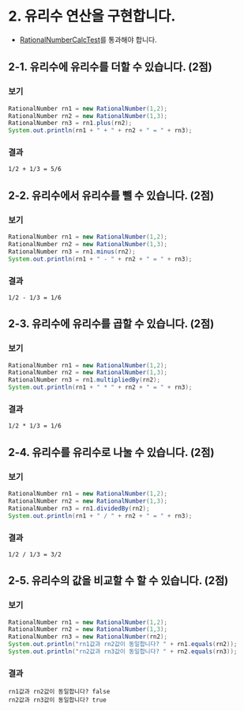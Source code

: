 # 2. 유리수 연산을 구현합니다.

* [RationalNumberCalcTest](../src/test/java/com/nhnacademy/number/RationalNumberCalcTest.java)를 통과해야 합니다.

## 2-1. 유리수에 유리수를 더할 수 있습니다. (2점)

### 보기

```java
RationalNumber rn1 = new RationalNumber(1,2);
RationalNumber rn2 = new RationalNumber(1,3);
RationalNumber rn3 = rn1.plus(rn2);
System.out.println(rn1 + " + " + rn2 + " = " + rn3);
```

### 결과
~~~
1/2 + 1/3 = 5/6
~~~

## 2-2. 유리수에서 유리수를 뺄 수 있습니다. (2점)

### 보기

~~~ java
RationalNumber rn1 = new RationalNumber(1,2);
RationalNumber rn2 = new RationalNumber(1,3);
RationalNumber rn3 = rn1.minus(rn2);
System.out.println(rn1 + " - " + rn2 + " = " + rn3);
~~~

### 결과
~~~
1/2 - 1/3 = 1/6
~~~

## 2-3. 유리수에 유리수를 곱할 수 있습니다. (2점)

### 보기

~~~ java
RationalNumber rn1 = new RationalNumber(1,2);
RationalNumber rn2 = new RationalNumber(1,3);
RationalNumber rn3 = rn1.multipliedBy(rn2);
System.out.println(rn1 + " * " + rn2 + " = " + rn3);
~~~

### 결과
~~~
1/2 * 1/3 = 1/6
~~~

## 2-4. 유리수를 유리수로 나눌 수 있습니다. (2점)

### 보기

~~~ java
RationalNumber rn1 = new RationalNumber(1,2);
RationalNumber rn2 = new RationalNumber(1,3);
RationalNumber rn3 = rn1.dividedBy(rn2);
System.out.println(rn1 + " / " + rn2 + " = " + rn3);
~~~

### 결과

~~~
1/2 / 1/3 = 3/2
~~~

## 2-5. 유리수의 값을 비교할 수 할 수 있습니다. (2점)

### 보기

~~~java
RationalNumber rn1 = new RationalNumber(1,2);
RationalNumber rn2 = new RationalNumber(1,3);
RationalNumber rn3 = new RationalNumber(rn2);
System.out.println("rn1값과 rn2값이 동일합니다? " + rn1.equals(rn2)); 
System.out.println("rn2값과 rn3값이 동일합니다? " + rn2.equals(rn3));
~~~

### 결과

~~~
rn1값과 rn2값이 동일합니다? false 
rn2값과 rn3값이 동일합니다? true
~~~

